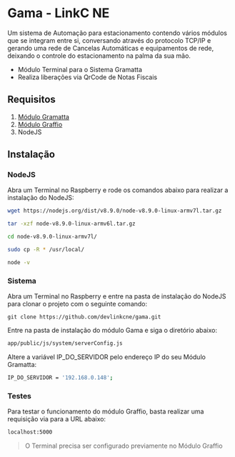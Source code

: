 # Gama - LinkC NE

Um sistema de Automação para estacionamento contendo vários módulos que se integram entre si, conversando através do protocolo TCP/IP e 
gerando uma rede de Cancelas Automáticas e equipamentos de rede, deixando o controle do estacionamento na palma da sua mão.

- Módulo Terminal para o Sistema Gramatta
- Realiza liberações via QrCode de Notas Fiscais

## Requisitos

1. [Módulo Gramatta](https://github.com/devlinkcne/gramatta.git)
2. [Módulo Graffio](https://github.com/devlinkcne/graffio.git)
2. NodeJS

## Instalação

### NodeJS

Abra um Terminal no Raspberry e rode os comandos abaixo para realizar a instalação do NodeJS:

```bash
wget https://nodejs.org/dist/v8.9.0/node-v8.9.0-linux-armv7l.tar.gz
```
```bash
tar -xzf node-v8.9.0-linux-armv6l.tar.gz
```
```bash
cd node-v8.9.0-linux-armv7l/
```
```bash
sudo cp -R * /usr/local/
```
```bash
node -v
```

### Sistema

Abra um Terminal no Raspberry e entre na pasta de instalação do NodeJS para clonar o projeto com o seguinte comando:

```git
git clone https://github.com/devlinkcne/gama.git
```

Entre na pasta de instalação do módulo Gama e siga o diretório abaixo:

```bash
app/public/js/system/serverConfig.js
```

Altere a variável IP_DO_SERVIDOR pelo endereço IP do seu Módulo Gramatta:

```bash
IP_DO_SERVIDOR = '192.168.0.148';
```

### Testes

Para testar o funcionamento do módulo Graffio, basta realizar uma requisição via para a URL abaixo:

```bash
localhost:5000
```
> O Terminal precisa ser configurado previamente no Módulo Graffio
